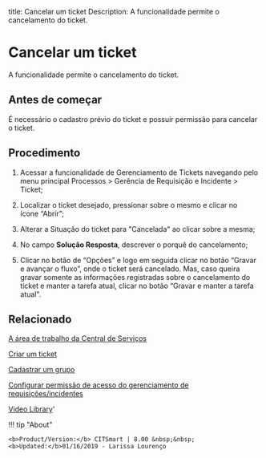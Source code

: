 title: Cancelar um ticket
Description: A funcionalidade permite o cancelamento do ticket. 
# Cancelar um ticket

A funcionalidade permite o cancelamento do ticket.

Antes de começar
----------------

É necessário o cadastro prévio do ticket e possuir permissão para cancelar o
ticket.

Procedimento
------------

1.  Acessar a funcionalidade de Gerenciamento de Tickets navegando pelo menu
    principal Processos \> Gerência de Requisição e Incidente \> Ticket;

2.  Localizar o ticket desejado, pressionar sobre o mesmo e clicar no
    ícone “Abrir”;

3.  Alterar a Situação do ticket para "Cancelada" ao clicar sobre a mesma;

4.  No campo **Solução Resposta**, descrever o porquê do cancelamento;

5.  Clicar no botão de “Opções” e logo em seguida clicar no botão “Gravar e
    avançar o fluxo”, onde o ticket será cancelado. Mas, caso queira gravar
    somente as informações registradas sobre o cancelamento do ticket e manter a
    tarefa atual, clicar no botão “Gravar e manter a tarefa atual".

Relacionado
-----------

[A área de trabalho da Central de Serviços](/pt-br/citsmart-platform-9/processes/tickets/use/desktop-of-service-desk.html)

[Criar um ticket](/pt-br/citsmart-platform-9/processes/tickets/use/create-ticket.html)

[Cadastrar um grupo](/pt-br/citsmart-platform-9/initial-settings/access-settings/user/register-groups.html)

[Configurar permissão de acesso do gerenciamento de requisições/incidentes](/pt-br/citsmart-platform-9/processes/tickets/configuration/access-ticket-management.html)

<i class='fa fa-youtube-play  fa-2x' style='color:#97ce17;vertical-align: middle;'> </i> [Video Library](https://www.youtube.com/playlist?list=PLB5qK2uzf2ROn4Xs6UdH84Ujzta2iJ6Ei)'

!!! tip "About"

    <b>Product/Version:</b> CITSmart | 8.00 &nbsp;&nbsp;
    <b>Updated:</b>01/16/2019 - Larissa Lourenço



